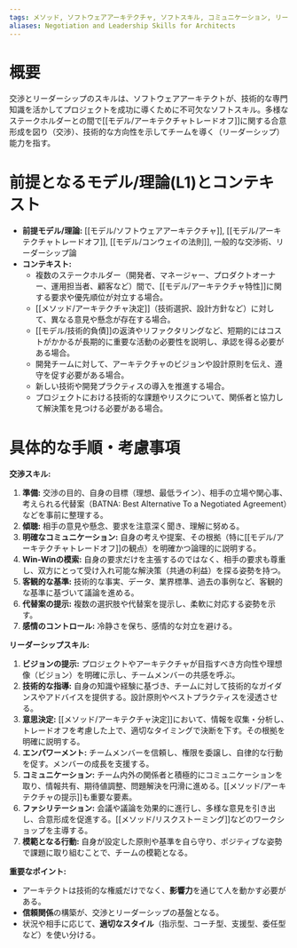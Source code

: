 ```yaml
---
tags: メソッド, ソフトウェアアーキテクチャ, ソフトスキル, コミュニケーション, リーダーシップ
aliases: Negotiation and Leadership Skills for Architects
---
```


# 概要
交渉とリーダーシップのスキルは、ソフトウェアアーキテクトが、技術的な専門知識を活かしてプロジェクトを成功に導くために不可欠なソフトスキル。多様なステークホルダーとの間で[[モデル/アーキテクチャトレードオフ]]に関する合意形成を図り（交渉）、技術的な方向性を示してチームを導く（リーダーシップ）能力を指す。

# 前提となるモデル/理論(L1)とコンテキスト
* **前提モデル/理論:** [[モデル/ソフトウェアアーキテクチャ]], [[モデル/アーキテクチャトレードオフ]], [[モデル/コンウェイの法則]], 一般的な交渉術、リーダーシップ論
* **コンテキスト:**
    * 複数のステークホルダー（開発者、マネージャー、プロダクトオーナー、運用担当者、顧客など）間で、[[モデル/アーキテクチャ特性]]に関する要求や優先順位が対立する場合。
    * [[メソッド/アーキテクチャ決定]]（技術選択、設計方針など）に対して、異なる意見や懸念が存在する場合。
    * [[モデル/技術的負債]]の返済やリファクタリングなど、短期的にはコストがかかるが長期的に重要な活動の必要性を説明し、承認を得る必要がある場合。
    * 開発チームに対して、アーキテクチャのビジョンや設計原則を伝え、遵守を促す必要がある場合。
    * 新しい技術や開発プラクティスの導入を推進する場合。
    * プロジェクトにおける技術的な課題やリスクについて、関係者と協力して解決策を見つける必要がある場合。

# 具体的な手順・考慮事項

**交渉スキル:**
1.  **準備:** 交渉の目的、自身の目標（理想、最低ライン）、相手の立場や関心事、考えられる代替案（BATNA: Best Alternative To a Negotiated Agreement）などを事前に整理する。
2.  **傾聴:** 相手の意見や懸念、要求を注意深く聞き、理解に努める。
3.  **明確なコミュニケーション:** 自身の考えや提案、その根拠（特に[[モデル/アーキテクチャトレードオフ]]の観点）を明確かつ論理的に説明する。
4.  **Win-Winの模索:** 自身の要求だけを主張するのではなく、相手の要求も尊重し、双方にとって受け入れ可能な解決策（共通の利益）を探る姿勢を持つ。
5.  **客観的な基準:** 技術的な事実、データ、業界標準、過去の事例など、客観的な基準に基づいて議論を進める。
6.  **代替案の提示:** 複数の選択肢や代替案を提示し、柔軟に対応する姿勢を示す。
7.  **感情のコントロール:** 冷静さを保ち、感情的な対立を避ける。

**リーダーシップスキル:**
1.  **ビジョンの提示:** プロジェクトやアーキテクチャが目指すべき方向性や理想像（ビジョン）を明確に示し、チームメンバーの共感を呼ぶ。
2.  **技術的な指導:** 自身の知識や経験に基づき、チームに対して技術的なガイダンスやアドバイスを提供する。設計原則やベストプラクティスを浸透させる。
3.  **意思決定:** [[メソッド/アーキテクチャ決定]]において、情報を収集・分析し、トレードオフを考慮した上で、適切なタイミングで決断を下す。その根拠を明確に説明する。
4.  **エンパワーメント:** チームメンバーを信頼し、権限を委譲し、自律的な行動を促す。メンバーの成長を支援する。
5.  **コミュニケーション:** チーム内外の関係者と積極的にコミュニケーションを取り、情報共有、期待値調整、問題解決を円滑に進める。[[メソッド/アーキテクチャの提示]]も重要な要素。
6.  **ファシリテーション:** 会議や議論を効果的に進行し、多様な意見を引き出し、合意形成を促進する。[[メソッド/リスクストーミング]]などのワークショップを主導する。
7.  **模範となる行動:** 自身が設定した原則や基準を自ら守り、ポジティブな姿勢で課題に取り組むことで、チームの模範となる。

**重要なポイント:**
* アーキテクトは技術的な権威だけでなく、**影響力**を通じて人を動かす必要がある。
* **信頼関係**の構築が、交渉とリーダーシップの基盤となる。
* 状況や相手に応じて、**適切なスタイル**（指示型、コーチ型、支援型、委任型など）を使い分ける。